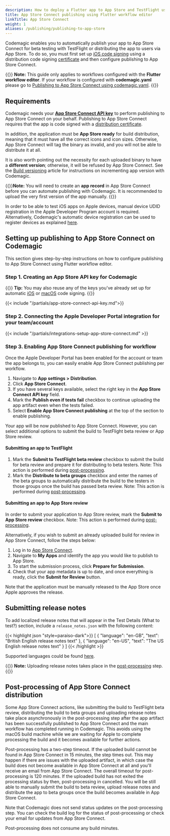 ```yaml
---
description: How to deploy a Flutter app to App Store and TestFlight using the Flutter workflow editor
title: App Store Connect publishing using Flutter workflow editor
linkTitle: App Store Connect
weight: 1
aliases: /publishing/publishing-to-app-store
---
```


Codemagic enables you to automatically publish your app to App Store Connect for beta testing with TestFlight or distributing the app to users via App Store. To do so, you must first set up [iOS code signing](../code-signing/ios-code-signing/) using a distribution code signing [certificate](https://developer.apple.com/support/certificates/) and then configure publishing to App Store Connect.

{{<notebox>}}
**Note:** This guide only applies to workflows configured with the **Flutter workflow editor**. If your workflow is configured with **codemagic.yaml** please go to [Publishing to App Store Connect using codemagic.yaml](../yaml-publishing/app-store-connect).
{{</notebox>}}

## Requirements

Codemagic needs your **[App Store Connect API key](https://developer.apple.com/documentation/appstoreconnectapi/creating_api_keys_for_app_store_connect_api)** to perform publishing to App Store Connect on your behalf. Publishing to App Store Connect requires that the app is code signed with a [distribution certificate](https://developer.apple.com/support/certificates/).

In addition, the application must be **App Store ready** for build distribution, meaning that it must have all the correct icons and icon sizes. Otherwise, App Store Connect will tag the binary as invalid, and you will not be able to distribute it at all.

It is also worth pointing out the necessity for each uploaded binary to have a **different version**; otherwise, it will be refused by App Store Connect. See the [Build versioning](../building/build-versioning/) article for instructions on incrementing app version with Codemagic.

{{<notebox>}}**Note:** You will need to create an **app record** in App Store Connect before you can automate publishing with Codemagic. It is recommended to upload the very first version of the app manually.
{{</notebox>}}

In order to be able to test iOS apps on Apple devices, manual device UDID registration in the Apple Developer Program account is required. Alternatively, Codemagic's automatic device registration can be used to register devices as explained [here](https://docs.codemagic.io/testing/ios-provisioning/). 

## Setting up publishing to App Store Connect on Codemagic

This section gives step-by-step instructions on how to configure publishing to App Store Connect using Flutter workflow editor.

### Step 1. Creating an App Store API key for Codemagic
    
{{<notebox>}}
**Tip:** You may also reuse any of the keys you've already set up for automatic [iOS](../code-signing/ios-code-signing/#automatic-code-signing) or [macOS](../code-signing/macos-code-signing/#automatic-code-signing) code signing.
{{</notebox>}}

{{< include "/partials/app-store-connect-api-key.md">}}

### Step 2. Connecting the Apple Developer Portal integration for your team/account

{{< include "/partials/integrations-setup-app-store-connect.md" >}}

### Step 3. Enabling App Store Connect publishing for workflow

Once the Apple Developer Portal has been enabled for the account or team the app belongs to, you can easily enable App Store Connect publishing per workflow.

1. Navigate to **App settings > Distribution**.
2. Click **App Store Connect**.
3. If you have several keys available, select the right key in the **App Store Connect API key** field.
4. Mark the **Publish even if tests fail** checkbox to continue uploading the app artifact even when the tests failed.
5. Select **Enable App Store Connect publishing** at the top of the section to enable publishing.

Your app will be now published to App Store Connect. However, you can select additional options to submit the build to TestFlight beta review or App Store review. 

#### Submitting an app to TestFlight

1. Mark the **Submit to TestFlight beta review** checkbox to submit the build for beta review and prepare it for distributing to beta testers. Note: This action is performed during [post-processing](#post-processing-of-app-store-connect-distribution).
2. Mark the **Distribute to beta groups** checkbox and enter the names of the beta groups to automatically distribute the build to the testers in those groups once the build has passed beta review. Note: This action is performed during [post-processing](#post-processing-of-app-store-connect-distribution).

#### Submitting an app to App Store review

In order to submit your application to App Store review, mark the **Submit to App Store review** checkbox. Note: This action is performed during [post-processing](#post-processing-of-app-store-connect-distribution). 

Alternatively, if you wish to submit an already uploaded build for review in App Store Connect, follow the steps below:

1. Log in to [App Store Connect](https://appstoreconnect.apple.com/).
2. Navigate to **My Apps** and identify the app you would like to publish to App Store.
3. To start the submission process, click **Prepare for Submission**.
4. Check that your app metadata is up to date, and once everything is ready, click the **Submit for Review** button.

Note that the application must be manually released to the App Store once Apple approves the release.

## Submitting release notes

To add localized release notes that will appear in the Test Details (What to test?) section, include a `release_notes.json` with the following content:

{{< highlight json "style=paraiso-dark">}}
[
    {
        "language": "en-GB",
        "text": "British English release notes text"
    },
    {
        "language": "en-US",
        "text": "The US English release notes text"
    }
]
{{< /highlight >}}

Supported languages could be found [here](https://developer.apple.com/documentation/appstoreconnectapi/betabuildlocalizationcreaterequest/data/attributes).

{{<notebox>}}
**Note:** Uploading release notes takes place in the [post-processing](#post-processing-of-app-store-connect-distribution) step.
{{</notebox>}}


## Post-processing of App Store Connect distribution

Some App Store Connect actions, like submitting the build to TestFlight beta review, distributing the build to beta groups and uploading release notes take place asynchronously in the post-processing step after the app artifact has been successfully published to App Store Connect and the main workflow has completed running in Codemagic. This avoids using the macOS build machine while we are waiting for Apple to complete processing the build and it becomes available for further actions. 

Post-processing has a two-step timeout. If the uploaded build cannot be found in App Store Connect in 15 minutes, the step times out. This may happen if there are issues with the uploaded artifact, in which case the build does not become available in App Store Connect at all and you'll receive an email from App Store Connect. The overall timeout for post-processing is 120 minutes. If the uploaded build has not exited the processing status by then, post-processing in cancelled. You will be still able to manually submit the build to beta review, upload release notes and distribute the app to beta groups once the build becomes available in App Store Connect.

Note that Codemagic does not send status updates on the post-processing step. You can check the build log for the status of post-processing or check your email for updates from App Store Connect.

Post-processing does not consume any build minutes.
